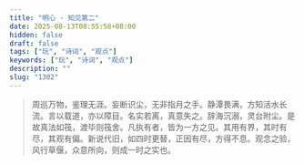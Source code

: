 ```yaml
---
title: "明心 · 知见第二"
date: 2025-08-13T08:55:58+08:00
hidden: false
draft: false
tags: ["玩", "诗词", "观点"]
keywords: ["玩", "诗词", "观点"]
description: ""
slug: "1302"
---
```


> 周巡万物，鉴理无涯。妄断识尘，无非指月之手。静潭畏满，方知活水长流。言以载道，亦以障目。名实若离，真意失之。辞海沉溺，灵台附尘。是故真法如筏，渡毕则筏舍。凡执有者，皆为一方之见。其用有界，其时有尽，其观有偏。新说代旧，如四时更替，正因有尽，方得不息。观念之验，风行草偃，众意所向，则成一时之实也。
<!--more-->
